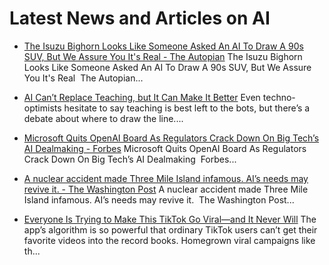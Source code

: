 

# Latest News and Articles on AI

- [The Isuzu Bighorn Looks Like Someone Asked An AI To Draw A 90s SUV, But We Assure You It's Real - The Autopian](https://news.google.com/rss/articles/CBMiemh0dHBzOi8vd3d3LnRoZWF1dG9waWFuLmNvbS90aGUtaXN1enUtYmlnaG9ybi1sb29rcy1saWtlLXNvbWVvbmUtYXNrZWQtYW4tYWktdG8tZHJhdy1hLTkwcy1zdXYtYnV0LXdlLWFzc3VyZS15b3UtaXRzLXJlYWwv0gEA?oc=5)
  The Isuzu Bighorn Looks Like Someone Asked An AI To Draw A 90s SUV, But We Assure You It's Real  The Autopian...

- [AI Can’t Replace Teaching, but It Can Make It Better](https://www.wired.com/story/what-aspects-of-teaching-should-remain-human/)
  Even techno-optimists hesitate to say teaching is best left to the bots, but there’s a debate about where to draw the line....

- [Microsoft Quits OpenAI Board As Regulators Crack Down On Big Tech’s AI Dealmaking - Forbes](https://news.google.com/rss/articles/CBMihAFodHRwczovL3d3dy5mb3JiZXMuY29tL3NpdGVzL3JvYmVydGhhcnQvMjAyNC8wNy8xMC9taWNyb3NvZnQtcXVpdHMtb3BlbmFpLWJvYXJkLWFzLXJlZ3VsYXRvcnMtY3JhY2stZG93bi1vbi1iaWctdGVjaHMtYWktZGVhbG1ha2luZy_SAQA?oc=5)
  Microsoft Quits OpenAI Board As Regulators Crack Down On Big Tech’s AI Dealmaking  Forbes...

- [A nuclear accident made Three Mile Island infamous. AI’s needs may revive it. - The Washington Post](https://news.google.com/rss/articles/CBMiZWh0dHBzOi8vd3d3Lndhc2hpbmd0b25wb3N0LmNvbS9idXNpbmVzcy8yMDI0LzA3LzEwL3RocmVlLW1pbGUtaXNsYW5kLW51Y2xlYXItYXJ0aWZpY2lhbC1pbnRlbGxpZ2VuY2Uv0gEA?oc=5)
  A nuclear accident made Three Mile Island infamous. AI’s needs may revive it.  The Washington Post...

- [Everyone Is Trying to Make This TikTok Go Viral—and It Never Will](https://www.wired.com/story/everyone-is-trying-to-make-this-tiktok-go-viral-and-it-never-will/)
  The app’s algorithm is so powerful that ordinary TikTok users can’t get their favorite videos into the record books. Homegrown viral campaigns like th...